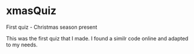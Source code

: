 # xmasQuiz
First quiz - Christmas season present

This was the first quiz that I made. I found a similr code online and adapted to my needs. 
